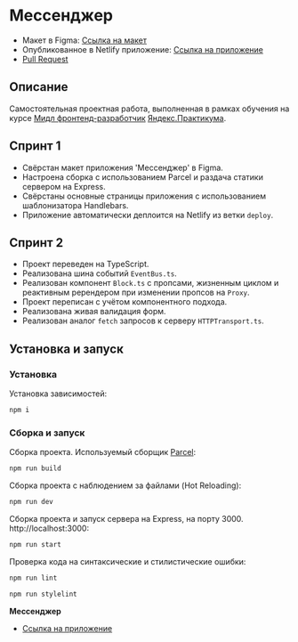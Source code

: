 # Мессенджер

* Макет в Figma: [Ссылка на макет](https://www.figma.com/file/k9as4XTLEBJwQ8zgFJw2RK/Chat_Karpov?node-id=0%3A1)
* Опубликованное в Netlify приложение: [Ссылка на приложение](https://amazing-syrniki-922dd2.netlify.app)
* [Pull Request](https://github.com/KarpovYuri/middle.messenger.praktikum.yandex/pull/2)

## Описание

Самостоятельная проектная работа, выполненная в рамках обучения на курсе [Мидл фронтенд-разработчик](https://praktikum.yandex.ru/middle-frontend/)  [Яндекс.Практикума](https://praktikum.yandex.ru).

## Спринт 1

* Свёрстан макет приложения 'Мессенджер' в Figma.
* Настроена сборка с использованием Parcel и раздача статики сервером на Express.
* Свёрстаны основные страницы приложения с использованием шаблонизатора Handlebars.
* Приложение автоматически деплоится на Netlify из ветки `deploy`.

## Спринт 2

* Проект переведен на TypeScript.
* Реализована шина событий `EventBus.ts`.
* Реализован компонент `Block.ts` с пропсами, жизненным циклом и реактивным ререндером при изменении пропсов на `Proxy`.
* Проект переписан с учётом компонентного подхода.
* Реализована живая валидация форм.
* Реализован аналог `fetch` запросов к серверу `HTTPTransport.ts`.

## Установка и запуск

### Установка

Установка зависимостей:

```bash
npm i
```

### Сборка и запуск

Сборка проекта. Используемый сборщик [Parcel](https://parceljs.org/):

```bash
npm run build
```

Сборка проекта с наблюдением за файлами (Hot Reloading):

```bash
npm run dev
```

Сборка проекта и запуск сервера на Express, на порту 3000. http://localhost:3000:

```bash
npm run start
```

Проверка кода на синтаксические и стилистические ошибки:

```bash
npm run lint
```

```bash
npm run stylelint
```

**Мессенджер**

- [Ссылка на приложение](https://amazing-syrniki-922dd2.netlify.app)
